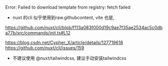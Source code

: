  Error: Failed to download template from registry: fetch failed
 
* nuxt 的cli 似乎使用到raw.githubcontent, vite 也是, 

https://github.com/nuxt/cli/blob/f113a083f000d19c9ae7f35ae2534ac5c0dba77b/src/commands/init.ts#L12

https://blog.csdn.net/Cypher_X/article/details/127719618
https://github.com/nuxt/cli/issues/159

* 不建议使用 @nuxt/tailwindcss, 建议手动安装tailwindcss